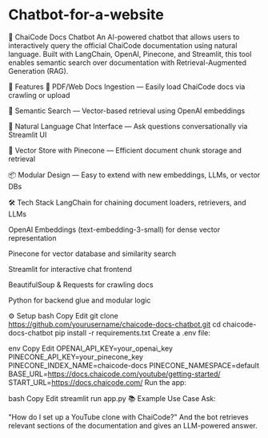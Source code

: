 # Chatbot-for-a-website
🧠 ChaiCode Docs Chatbot
An AI-powered chatbot that allows users to interactively query the official ChaiCode documentation using natural language. Built with LangChain, OpenAI, Pinecone, and Streamlit, this tool enables semantic search over documentation with Retrieval-Augmented Generation (RAG).

🚀 Features
📄 PDF/Web Docs Ingestion — Easily load ChaiCode docs via crawling or upload

🧠 Semantic Search — Vector-based retrieval using OpenAI embeddings

💬 Natural Language Chat Interface — Ask questions conversationally via Streamlit UI

🧲 Vector Store with Pinecone — Efficient document chunk storage and retrieval

📦 Modular Design — Easy to extend with new embeddings, LLMs, or vector DBs

🛠️ Tech Stack
LangChain for chaining document loaders, retrievers, and LLMs

OpenAI Embeddings (text-embedding-3-small) for dense vector representation

Pinecone for vector database and similarity search

Streamlit for interactive chat frontend

BeautifulSoup & Requests for crawling docs

Python for backend glue and modular logic

⚙️ Setup
bash
Copy
Edit
git clone https://github.com/yourusername/chaicode-docs-chatbot.git
cd chaicode-docs-chatbot
pip install -r requirements.txt
Create a .env file:

env
Copy
Edit
OPENAI_API_KEY=your_openai_key
PINECONE_API_KEY=your_pinecone_key
PINECONE_INDEX_NAME=chaicode-docs
PINECONE_NAMESPACE=default
BASE_URL=https://docs.chaicode.com/youtube/getting-started/
START_URL=https://docs.chaicode.com/
Run the app:

bash
Copy
Edit
streamlit run app.py
📚 Example Use Case
Ask:

"How do I set up a YouTube clone with ChaiCode?"
And the bot retrieves relevant sections of the documentation and gives an LLM-powered answer.

